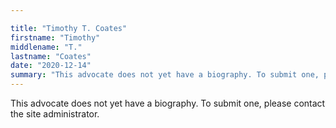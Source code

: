 ```yaml
---

title: "Timothy T. Coates"
firstname: "Timothy"
middlename: "T."
lastname: "Coates"
date: "2020-12-14"
summary: "This advocate does not yet have a biography. To submit one, please contact the site administrator."
---
```

This advocate does not yet have a biography. To submit one, please contact the site administrator.

